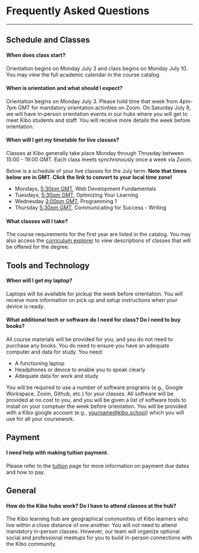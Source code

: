 # Frequently Asked Questions
---


## Schedule and Classes

#### When does class start? 
Orientation begins on Monday July 3 and class begins on Monday July 10. You may view the full academic calendar in the course catalog. 

#### When is orientation and what should I expect?
Orientation begins on Monday July 3. Please hold time that week from 4pm-7pm GMT for mandatory orientation activities on Zoom. On Saturday July 8, we will have in-person orientation events in our hubs where you will get to meet Kibo students and staff. You will receive more details the week before orientation. 

#### When will I get my timetable for live classes?
Classes at Kibo generally take place Monday through Thrusday between 15:00 - 19:00 GMT. Each class meets synchronously once a week via Zoom. 

Below is a schedule of your live classes for the July term. **Note that times below are in GMT. Click the link to convert to your local time zone!**

- Mondays, <a href="https://www.timeanddate.com/worldclock/converter.html?iso=20230710T173000&p1=tz_gmt&p2=4&p3=125&p4=170" target="_blank"> 5:30pm GMT</a>, Web Development Fundamentals
- Tuesdays, <a href="https://www.timeanddate.com/worldclock/converter.html?iso=20230711T173000&p1=tz_gmt&p2=4&p3=125&p4=170" target="_blank">5:30pm GMT</a>, Optimizing Your Learning
- Wednesday <a href="https://www.timeanddate.com/worldclock/converter.html?iso=20230712T150000&p1=tz_gmt&p2=4&p3=125&p4=170" target="_blank"> 3:00pm GMT</a>, Programming 1
- Thursday <a href="https://www.timeanddate.com/worldclock/converter.html?iso=20230713T173000&p1=tz_gmt&p2=4&p3=125&p4=170" target="_blank">5:30pm GMT</a>, Communicating for Success - Writing

#### What classes will I take?
The course requirements for the first year are listed in the catalog. You may also access the <a href="https://curriculum.kibo.school/" target="_blank">curriculum explorer</a> to view descriptions of classes that will be offered for the degree. 

## Tools and Technology 

#### When will I get my laptop?
Laptops will be available for pickup the week before orientation. You will receive more information on pick up and setup instructions when your device is ready. 

#### What additional tech or software do I need for class? Do I need to buy books?
All course materials will be provided for you, and you do not need to purchase any books. You do need to ensure you have an adequate computer and data for study. You need:
- A functioning laptop
- Headphones or device to enable you to speak clearly
- Adequate data for work and study

You will be required to use a number of software programs (e.g., Google Workspace, Zoom, Github, etc.) for your classes. All software will be provided at no cost to you, and you will be given a list of software tools to install on your comptuer the week before orientation. You will be provided with a Kibo google account (e.g., yourname@kibo.school) which you will use for all your coursework.

## Payment

#### I need help with making tuition payment. 
Please refer to the [tuition](lessons/welcome/tuition.md) page for more information on payment due dates and how to pay. 

## General
#### How do the Kibo hubs work? Do I have to attend classes at the hub?
The Kibo learning hub are geographical communities of Kibo learners who live within a close distance of one another. You will not need to attend mandatory in-person classes. However, our team will organize optional social and professional meetups for you to build in-person connections with the Kibo community. 



